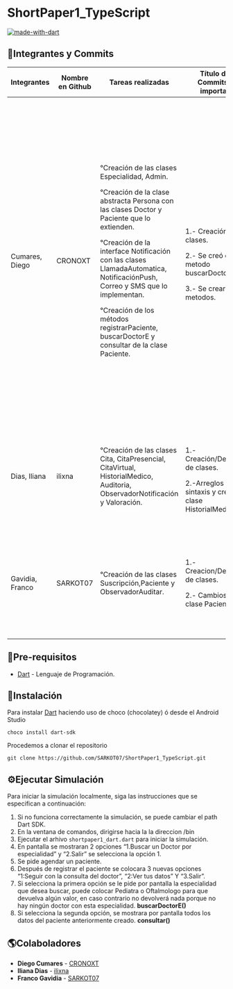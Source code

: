 # ShortPaper1_TypeScript

[![made-with-dart](https://img.shields.io/badge/Made%20with-Dart-1f425f.svg)](https://dart.dev/)

## 🔰Integrantes y Commits

| Integrantes | Nombre en Github | Tareas realizadas | Título de los Commits mas importantes | Descripciones de los Commits |
| ------------| ---------------- | ------------------| ----------------------- | ---------------------------- |
| Cumares, Diego | CRONOXT |  <p>°Creación de las clases Especialidad, Admin.</p><p>°Creación de la clase abstracta Persona con las clases Doctor y Paciente que lo extienden. </p><p>°Creación de la interface Notificación con las clases LlamadaAutomatica, NotificaciónPush, Correo y SMS que lo implementan. </p><p>°Creación de los métodos registrarPaciente, buscarDoctorE y consultar de la clase Paciente. | <p>1.- Creación de las clases. </p><p> 2.- Se creó el metodo buscarDoctorE. </p>3.- Se crearon 3 metodos. | <p>1.- Se crearon las clases Abstractas Notificacion y persona, Tambien las clases Doctor, Especialidad, SMS, Llamada automatica, NotificacionPush y Correo, junto a sus metodos(Vacios por el momento) y sus atributos. </p><p> 2.- Se creo un pequeño menu donde se puede elegir la opcion de buscar doctor por su especialidad, se hace una pequeña simulacion donde se coloca la especialidad y busca en una lista de doctores por especialidad ya definidas. </p>3.- Se creo el método registrarPaciente de la clase Admin, se creo consultar de la clase Paciente y por ultimo el método **buscarDoctorE** de la clase Paciente con todas sus funcionales y simulacion. |
| Dias, Iliana | ilixna | °Creación de las clases Cita, CitaPresencial, CitaVirtual, HistorialMedico, Auditoria, ObservadorNotificación y Valoración. | <p>1.- Creación/Definición de clases. </p>2.-Arreglos de sintaxis y creación de clase HistorialMedico. | <p>1.- Se crearon las clases Cita, CitaPresencial, CitaVirtual, Auditoria, ObservadorNotificación y Valoración. </p>2.- Se modifico las clases Auditoria y Cita, tambien se creó la clase HistorialMedico. |
| Gavidia, Franco | SARKOT07 | °Creación de las clases Suscripción,Paciente y ObservadorAuditar. | <p>1.- Creacion/Declaracion de clases. </p><p>2.- Cambios en la clase Paciente. </p> | <p>1.- Se crearon las clases Paciente, Suscripcion y ObservadorAuditar; todas con sus atributos y metodos (vacíos). </p><p>2.- Se agregó los atributos de tipo lista CitaPresencial y CitaVirtual. </p> |

## 📑Pre-requisitos
- [Dart](https://dart.dev/) - Lenguaje de Programación.

## 📌Instalación

Para instalar [Dart](https://dart.dev/) haciendo uso de choco (chocolatey) ó desde el Android Studio

```
choco install dart-sdk
```

Procedemos a clonar el repositorio

```
git clone https://github.com/SARKOT07/ShortPaper1_TypeScript.git
```

## ⚙️Ejecutar Simulación

Para iniciar la simulación localmente, siga las instrucciones que se especifican a continuación:

1. Si no funciona correctamente la simulación, se puede cambiar el path Dart SDK.
2. En la ventana de comandos, dirigirse hacia la la direccion /bin
3. Ejecutar el arhivo `shortpaper1_dart.dart` para iniciar la simulación. 
4. En pantalla se mostraran 2 opciones “1.Buscar un Doctor por especialidad” y “2.Salir” se selecciona la opción 1.
5. Se pide agendar un paciente.
6. Después de registrar el paciente se colocara 3 nuevas opciones “1:Seguir con la consulta del doctor”, “2:Ver tus datos” Y “3.Salir”. 
7. Si selecciona la primera opción se le pide por pantalla la especialidad que desea buscar, puede colocar Pediatra o Oftalmologo para que devuelva algún valor, en caso contrario no devolverá nada porque no hay ningún doctor con esta especialidad. 
**buscarDoctorE()**
8. Si selecciona la segunda opción, se mostrara por pantalla todos los datos del paciente anteriormente creado. 
**consultar()** 


## 🌎Colaboladores

- **Diego Cumares** - [CRONOXT](https://github.com/CRONOXT)
- **Iliana Dias** - [ilixna](https://github.com/ilixna)
- **Franco Gavidia** - [SARKOT07](https://github.com/SARKOT07)
